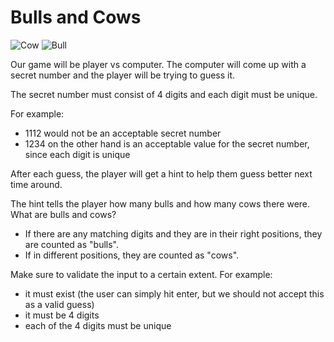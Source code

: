 # Bulls and Cows

<img src='https://raw.githubusercontent.com/FBW-WD-22-D07/pb-workshop/817383b05f13fe0d490dab97d8969e28f8c0d544/bulls_and_cows/assets/cow.svg?token=AZXT46WTMWQAVHFBIH5B4VLD6YICK' alt='Cow'>
<img src='https://raw.githubusercontent.com/FBW-WD-22-D07/pb-workshop/817383b05f13fe0d490dab97d8969e28f8c0d544/bulls_and_cows/assets/bull.svg?token=AZXT46S6MIAPYXRLU77ICE3D6YIB6' alt='Bull'>

Our game will be player vs computer. The computer will come up with a secret number and the player will be trying to guess it.

The secret number must consist of 4 digits and each digit must be unique.

For example:

- 1112 would not be an acceptable secret number
- 1234 on the other hand is an acceptable value for the secret number, since each digit is unique

After each guess, the player will get a hint to help them guess better next time around.

The hint tells the player how many bulls and how many cows there were. What are bulls and cows?

- If there are any matching digits and they are in their right positions, they are counted as "bulls".
- If in different positions, they are counted as "cows".

Make sure to validate the input to a certain extent. For example:

- it must exist (the user can simply hit enter, but we should not accept this as a valid guess)
- it must be 4 digits
- each of the 4 digits must be unique
